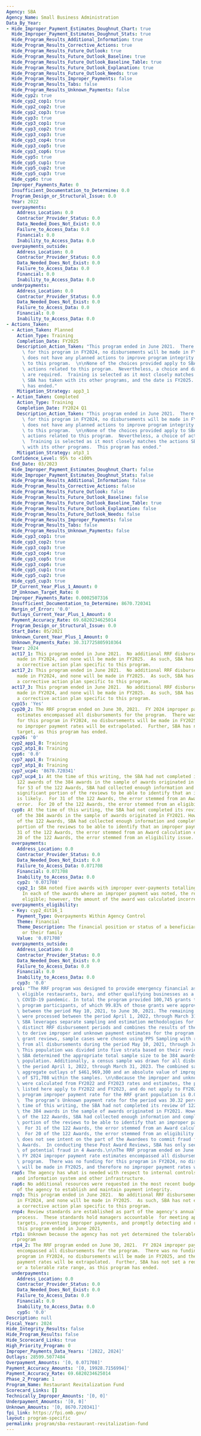 ```yaml
---
Agency: SBA
Agency_Name: Small Business Administration
Data_By_Year:
- Hide_Improper_Payment_Estimates_Doughnut_Chart: true
  Hide_Improper_Payment_Estimates_Doughnut_Stats: true
  Hide_Program_Results_Additional_Information: true
  Hide_Program_Results_Corrective_Actions: true
  Hide_Program_Results_Future_Outlook: true
  Hide_Program_Results_Future_Outlook_Baseline: true
  Hide_Program_Results_Future_Outlook_Baseline_Table: true
  Hide_Program_Results_Future_Outlook_Explanation: true
  Hide_Program_Results_Future_Outlook_Needs: true
  Hide_Program_Results_Improper_Payments: false
  Hide_Program_Results_Tabs: false
  Hide_Program_Results_Unknown_Payments: false
  Hide_cyp2: true
  Hide_cyp2_cop1: true
  Hide_cyp2_cop2: true
  Hide_cyp2_cop3: true
  Hide_cyp3: true
  Hide_cyp3_cop1: true
  Hide_cyp3_cop2: true
  Hide_cyp3_cop3: true
  Hide_cyp3_cop4: true
  Hide_cyp3_cop5: true
  Hide_cyp3_cop6: true
  Hide_cyp5: true
  Hide_cyp5_cup1: true
  Hide_cyp5_cup2: true
  Hide_cyp5_cup3: true
  Hide_cyp6: true
  Improper_Payments_Rate: 0
  Insufficient_Documentation_to_Determine: 0.0
  Program_Design_or_Structural_Issue: 0.0
  Year: 2022
  overpayments:
    Address_Location: 0.0
    Contractor_Provider_Status: 0.0
    Data_Needed_Does_Not_Exist: 0.0
    Failure_to_Access_Data: 0.0
    Financial: 0.0
    Inability_to_Access_Data: 0.0
  overpayments_outside:
    Address_Location: 0.0
    Contractor_Provider_Status: 0.0
    Data_Needed_Does_Not_Exist: 0.0
    Failure_to_Access_Data: 0.0
    Financial: 0.0
    Inability_to_Access_Data: 0.0
  underpayments:
    Address_Location: 0.0
    Contractor_Provider_Status: 0.0
    Data_Needed_Does_Not_Exist: 0.0
    Failure_to_Access_Data: 0.0
    Financial: 0.0
    Inability_to_Access_Data: 0.0
- Actions_Taken:
  - Action_Taken: Planned
    Action_Type: Training
    Completion_Date: FY2025
    Description_Action_Taken: "This program ended in June 2021.  There was no funding\
      \ for this program in FY2024, no disbursements will be made in FY2025.  SBA\
      \ does not have any planned actions to improve program integrity that are specific\
      \ to this program.  \n\nNone of the choices provided apply to SBA's corrective\
      \ actions related to this program.  Nevertheless, a choice and date of action\
      \ are required.  Training is selected as it most closely matches the actions\
      \ SBA has taken with its other programs, and the date is FY2025.  This program\
      \ has ended."
    Mitigation_Strategy: app3_1
  - Action_Taken: Completed
    Action_Type: Training
    Completion_Date: FY2024 Q1
    Description_Action_Taken: "This program ended in June 2021.  There was no funding\
      \ for this program in FY2024, no disbursements will be made in FY2025.  SBA\
      \ does not have any planned actions to improve program integrity that are specific\
      \ to this program.  \n\nNone of the choices provided apply to SBA's corrective\
      \ actions related to this program.  Nevertheless, a choice of action is required.\
      \  Training is selected as it most closely matches the actions SBA has taken\
      \ with its other programs.  This program has ended."
    Mitigation_Strategy: atp3_1
  Confidence_Level: 95% to <100%
  End_Date: 03/2023
  Hide_Improper_Payment_Estimates_Doughnut_Chart: false
  Hide_Improper_Payment_Estimates_Doughnut_Stats: false
  Hide_Program_Results_Additional_Information: false
  Hide_Program_Results_Corrective_Actions: false
  Hide_Program_Results_Future_Outlook: false
  Hide_Program_Results_Future_Outlook_Baseline: false
  Hide_Program_Results_Future_Outlook_Baseline_Table: true
  Hide_Program_Results_Future_Outlook_Explanation: false
  Hide_Program_Results_Future_Outlook_Needs: false
  Hide_Program_Results_Improper_Payments: false
  Hide_Program_Results_Tabs: false
  Hide_Program_Results_Unknown_Payments: false
  Hide_cyp3_cop1: true
  Hide_cyp3_cop2: true
  Hide_cyp3_cop3: true
  Hide_cyp3_cop4: true
  Hide_cyp3_cop5: true
  Hide_cyp3_cop6: true
  Hide_cyp5_cup1: true
  Hide_cyp5_cup2: true
  Hide_cyp5_cup3: true
  IP_Current_Year_Plus_1_Amount: 0
  IP_Unknown_Target_Rate: 0
  Improper_Payments_Rate: 0.0002507316
  Insufficient_Documentation_to_Determine: 8670.720341
  Margin_of_Error: '0.0'
  Outlays_Current_Year_Plus_1_Amount: 0
  Payment_Accuracy_Rate: 69.6820234625014
  Program_Design_or_Structural_Issue: 0.0
  Start_Date: 05/2021
  Unknown_Curent_Year_Plus_1_Amount: 0
  Unknown_Payments_Rate: 30.317725805910364
  Year: 2024
  act17_1: This program ended in June 2021.  No additional RRF disbursements were
    made in FY2024, and none will be made in FY2025.  As such, SBA has not established
    a corrective action plan specific to this program.
  act17_2: This program ended in June 2021.  No additional RRF disbursements were
    made in FY2024, and none will be made in FY2025.  As such, SBA has not established
    a corrective action plan specific to this program.
  act17_3: This program ended in June 2021.  No additional RRF disbursements were
    made in FY2024, and none will be made in FY2025.  As such, SBA has not established
    a corrective action plan specific to this program.
  cyp15: 'Yes'
  cyp20_2: The RRF program ended on June 30, 2021.  FY 2024 improper payment rate
    estimates encompassed all disbursements for the program.  There was no funding
    for this program in FY2024, no disbursements will be made in FY2025, and therefore
    no improper payment rates will be extrapolated.  Further, SBA has not set a reduction
    target, as this program has ended.
  cyp26: '0'
  cyp2_app1_8: Training
  cyp2_atp1_8: Training
  cyp6: '0.0'
  cyp7_app1_8: Training
  cyp7_atp1_8: Training
  cyp7_ucp4: '8670.720341'
  cyp7_ucp4_1: At the time of this writing, the SBA had not completed its review of
    122 awards of the 384 awards in the sample of awards originated in FY2021. However,
    for 53 of the 122 Awards, SBA had collected enough information and completed a
    significant portion of the reviews to be able to identify that an improper payment
    is likely.  For 31 of the 122 Awards, the error stemmed from an Award calculation
    error.  For 20 of the 122 Awards, the error stemmed from an eligibility issue.
  cyp8: At the time of this writing, the SBA had not completed its review of 122 awards
    of the 384 awards in the sample of awards originated in FY2021. However, for 53
    of the 122 Awards, SBA had collected enough information and completed a significant
    portion of the reviews to be able to identify that an improper payment is likely.  For
    31 of the 122 Awards, the error stemmed from an Award calculation error.  For
    20 of the 122 Awards, the error stemmed from an eligibility issue.
  overpayments:
    Address_Location: 0.0
    Contractor_Provider_Status: 0.0
    Data_Needed_Does_Not_Exist: 0.0
    Failure_to_Access_Data: 0.071708
    Financial: 0.071708
    Inability_to_Access_Data: 0.0
    cyp2: '0.071708'
    cyp2_1: SBA noted five awards with improper over-payments totalling $71,708.00.
      In each of the awards where an improper payment was noted, the recipient was
      eligible; however, the amount of the award was calculated incorrectly.
  overpayments_eligibility:
  - Key: cyp2_dit16_1
    Payment_Type: Overpayments Within Agency Control
    Theme: Financial
    Theme_Description: The financial position or status of a beneficiary, recipient,
      or their family
    Value: '0.071708'
  overpayments_outside:
    Address_Location: 0.0
    Contractor_Provider_Status: 0.0
    Data_Needed_Does_Not_Exist: 0.0
    Failure_to_Access_Data: 0.0
    Financial: 0.0
    Inability_to_Access_Data: 0.0
    cyp3: '0.0'
  pro1: "The RRF program was designed to provide emergency financial assistance to\
    \ eligible restaurants, bars, and other qualifying businesses as a result of the\
    \ COVID-19 pandemic. In total the program provided 100,745 grants to eligible\
    \ program participants, of which 99.83% of those grants were approved and processed\
    \ between the period May 10, 2021, to June 30, 2021. The remaining disbursements\
    \ were processed between the period April 1, 2022, through March 31, 2023. The\
    \ SBA leverages separate sampling and estimation methodologies for each of the\
    \ distinct RRF disbursement periods and combines the results of the two estimates\
    \ to derive improper and unknown payment estimates for the program.\n\nFor RRF\
    \ grant reviews, sample cases were chosen using PPS Sampling with replacement\
    \ from all disbursements during the period May 10, 2021, through June 30, 2021.\
    \ This population was divided into five strata based on their review tier. The\
    \ SBA determined the appropriate total sample size to be 384 awards from this\
    \ population. Additionally, a census sample was drawn for all disbursements during\
    \ the period April 1, 2022, through March 31, 2023. The combined samples included\
    \ aggregate outlays of $461,969,300 and an absolute value of improper payments\
    \ of $71,708 within the samples. \n\nBecause the improper and unknown payments\
    \ were calculated from FY2022 and FY2023 rates and estimates, the program’s rates\
    \ listed here apply to FY2022 and FY2023, and do not apply to FY2024.  The estimated\
    \ program improper payment rate for the RRF grant population is 0.0003 percent.\
    \  The program’s Unknown payment rate for the period was 30.32 percent. At the\
    \ time of this writing, the SBA had not completed its review of 122 awards of\
    \ the 384 awards in the sample of awards originated in FY2021. However, for 53\
    \ of the 122 Awards, SBA had collected enough information and completed a significant\
    \ portion of the reviews to be able to identify that an improper payment is likely.\
    \  For 31 of the 122 Awards, the error stemmed from an Award calculation error.\
    \  For 20 of the 122 Awards, the error stemmed from an eligibility issue.   SBA\
    \ does not see intent on the part of the Awardees to commit fraud for these 51\
    \ Awards.  In conducting these Post Award Reviews, SBA has only seen an indication\
    \ of potential fraud in 4 Awards.\n\nThe RRF program ended on June 30, 2021. \
    \ FY 2024 improper payment rate estimates encompassed all disbursements for the\
    \ program.  There was no funding for this program in FY2024, no disbursements\
    \ will be made in FY2025, and therefore no improper payment rates will be extrapolated.\n"
  rap5: The agency has what is needed with respect to internal controls, human capital
    and information system and other infrastructure.
  rap6: No additional resources were requested in the most recent budget submission
    of the agency to establish and maintain payment integrity.
  rnp3: This program ended in June 2021.  No additional RRF disbursements were made
    in FY2024, and none will be made in FY2025.  As such, SBA has not established
    a corrective action plan specific to this program.
  rnp4: Review standards are established as part of the agency's annual  appraisal
    process.  These standards hold managers accountable  for meeting applicable reduction
    targets, preventing improper payments, and promptly detecting and recovering overpayments.  Nevertheless,
    this program ended in June 2021.
  rtp1: Unknown because the agency has not yet determined the tolerable rate for this
    program
  rtp4_2: The RRF program ended on June 30, 2021.  FY 2024 improper payment rate estimates
    encompassed all disbursements for the program.  There was no funding for this
    program in FY2024, no disbursements will be made in FY2025, and therefore no improper
    payment rates will be extrapolated.  Further, SBA has not set a reduction target
    or a tolerable rate range, as this program has ended.
  underpayments:
    Address_Location: 0.0
    Contractor_Provider_Status: 0.0
    Data_Needed_Does_Not_Exist: 0.0
    Failure_to_Access_Data: 0.0
    Financial: 0.0
    Inability_to_Access_Data: 0.0
    cyp5: '0.0'
Description: null
Fiscal_Year: 2024
Hide_Integrity_Results: false
Hide_Program_Results: false
Hide_Scorecard_Links: true
High_Priority_Program: 0
Improper_Payments_Data_Years: '[2022, 2024]'
Outlays: 28599.5077484
Overpayment_Amounts: '[0, 0.071708]'
Payment_Accuracy_Amounts: '[0, 19928.7156994]'
Payment_Accuracy_Rate: 69.6820234625014
Phase_2_Program: 1
Program_Name: Restaurant Revitalization Fund
Scorecard_Links: []
Technically_Improper_Amounts: '[0, 0]'
Underpayment_Amounts: '[0, 0]'
Unknown_Amounts: '[0, 8670.720341]'
fpi_link: https://fpi.omb.gov/
layout: program-specific
permalink: program/sba-restaurant-revitalization-fund
---
```

